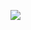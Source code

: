 ![](/Notatki/Semestr%205/Inżynieria%20oprogramowania/Wykłady/Wykład%204/Drawing%202024-10-18%2014.37.14.excalidraw.svg)